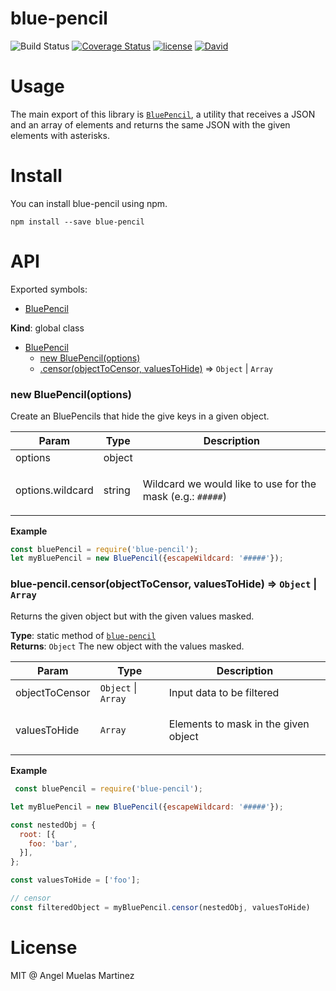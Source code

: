 # blue-pencil 

![Build Status](https://travis-ci.org/Myolnir/blue-pencil.svg?branch=master)
[![Coverage Status](https://coveralls.io/repos/github/Myolnir/blue-pencil/badge.svg?branch=master)](https://coveralls.io/github/Myolnir/blue-pencil?branch=master)
[![license](https://img.shields.io/badge/license-MIT-green.svg)](https://github.com/myolnir/bubble-gum-tools/blob/master/LICENSE)
[![David](https://img.shields.io/david/myolnir/blue-pencil.svg)](https://david-dm.org/myolnir/blue-pencil)


# Usage

The main export of this library is [`BluePencil`](#markdown-header-bluePencil), a utility
that receives a JSON and an array of elements and returns the same JSON with the given elements
with asterisks.

# Install

You can install blue-pencil using npm.

```
npm install --save blue-pencil
```

# API

Exported symbols:

- [BluePencil](#markdown-header-bluePencil)

**Kind**: global class  

* [BluePencil](#markdown-header-bluePencil)
    * [new BluePencil(options)](#markdown-header-new-bluePencil-options)
    * [.censor(objectToCensor, valuesToHide)](#markdown-header-bluePencilcensor) ⇒ <code>Object</code> &#124; <code>Array</code>

### new BluePencil(options)
<p>Create an BluePencils that hide the give keys in a given object.</p>

<table>
  <thead>
    <tr>
      <th>Param</th><th>Type</th><th>Description</th>
    </tr>
  </thead>
  <tbody>
<tr>
    <td>options</td><td>object</td><td></td>
    </tr><tr>
    <td>options.wildcard</td><td>string</td><td><p>Wildcard we would like to use for the mask (e.g.: <code>#####</code>)</p></td>
    </tr><tr>
</table>

<a name="module_blue-pencil"></a>

**Example**  
```javascript
const bluePencil = require('blue-pencil');
let myBluePencil = new BluePencil({escapeWildcard: '#####'});
```

### blue-pencil.censor(objectToCensor, valuesToHide) ⇒ <code>Object</code> &#124; <code>Array</code>
Returns the given object but with the given values masked.

**Type**: static method of <code>[blue-pencil](#module_blue-pencil)</code>  
**Returns**: <code>Object</code> The new object with the values masked.  

<table>
  <thead>
    <tr>
      <th>Param</th><th>Type</th><th>Description</th>
    </tr>
  </thead>
  <tbody>
<tr>
    <td>objectToCensor</td><td><code>Object</code> &#124; <code>Array</code></td><td>Input data to be filtered</td>
    </tr><tr>
    <td>valuesToHide</td><td><code>Array</code></td><td><p>Elements to mask in the given object</td>
    </tr><tr>
</table>

**Example**  
```javascript
 const bluePencil = require('blue-pencil');

let myBluePencil = new BluePencil({escapeWildcard: '#####'});

const nestedObj = {
  root: [{
    foo: 'bar',
  }],
};

const valuesToHide = ['foo'];

// censor
const filteredObject = myBluePencil.censor(nestedObj, valuesToHide)

```

# License

MIT @ Angel Muelas Martinez
